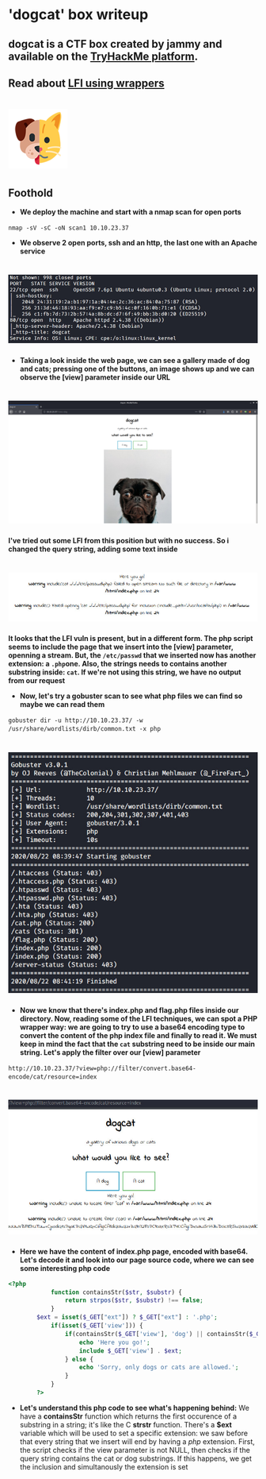 # 'dogcat' box writeup
## dogcat is a CTF box created by jammy and available on the [TryHackMe platform](https://tryhackme.com).
## Read about [LFI using wrappers](https://github.com/swisskyrepo/PayloadsAllTheThings/tree/master/File%20Inclusion#wrapper-phpfilter)

# ![bg](images/background.png?raw=true "Title")

## Foothold
+ **We deploy the machine and start with a nmap scan for open ports**

``nmap -sV -sC -oN scan1 10.10.23.37``

+ **We observe 2 open ports, ssh and an http, the last one with an Apache service**

# ![h](images/nmapp.jpg?raw=true "dog")

+ **Taking a look inside the web page, we can see a gallery made of dog and cats; pressing one of the buttons, an image shows up and we can observe the [view] parameter inside our URL**

# ![h](images/webpage.png?raw=true "dog")

**I've tried out some LFI from this position but with no success. So i changed the query string, adding some text inside**

# ![h](images/triedo2.jpg?raw=true "dog")

**It looks that the LFI vuln is present, but in a different form. The php script seems to include the page that we insert into the [view] parameter, openning a stream. But, the ``/etc/passwd`` that we inserted now has another extension: a ``.php``one. Also, the strings needs to contains another substring inside: ``cat``. If we're not using this string, we have no output from our request**


+ **Now, let's try a gobuster scan to see what php files we can find so maybe we can read them**

``gobuster dir -u http://10.10.23.37/ -w /usr/share/wordlists/dirb/common.txt -x php``

# ![h](images/gobusto.jpg?raw=true "dog")

+ **Now we know that there's index.php and flag.php files inside our directory. Now, reading some of the LFI techniques, we can spot a PHP wrapper way: we are going to try to use a base64 encoding type to convert the content of the php index file and finally to read it. We must keep in mind the fact that the ``cat`` substring need to be inside our main string. Let's apply the filter over our [view] parameter**

``http://10.10.23.37/?view=php://filter/convert.base64-encode/cat/resource=index``

# ![h](images/index.jpg?raw=true "dog")

+ **Here we have the content of index.php page, encoded with base64. Let's decode it and look into our page source code, where we can see some interesting php code**

```php
<?php
            function containsStr($str, $substr) {
                return strpos($str, $substr) !== false;
            }
	    $ext = isset($_GET["ext"]) ? $_GET["ext"] : '.php';
            if(isset($_GET['view'])) {
                if(containsStr($_GET['view'], 'dog') || containsStr($_GET['view'], 'cat')) {
                    echo 'Here you go!';
                    include $_GET['view'] . $ext;
                } else {
                    echo 'Sorry, only dogs or cats are allowed.';
                }
            }
        ?>
```

+ **Let's understand this php code to see what's happening behind:** 
We have a **containsStr** function which returns the first occurence of a substring in a string; it's like the C **strstr** function.
There's a **$ext** variable which will be used to set a specific extension: we saw before that every string that we insert will end by having a *php* extension.
First, the script checks if the view parameter is not NULL, then checks if the query string contains the cat or dog substrings. If this happens, we get the inclusion and simultanously the extension is set


